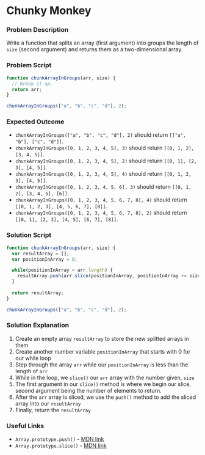 # Chunky Monkey

### Problem Description

Write a function that splits an array (first argument) into groups the length of `size` (second argument) and returns them as a two-dimensional array.

### Problem Script

```javascript
function chunkArrayInGroups(arr, size) {
  // Break it up.
  return arr;
}

chunkArrayInGroups(["a", "b", "c", "d"], 2);
```

### Expected Outcome

* `chunkArrayInGroups(["a", "b", "c", "d"], 2)` should return `[["a", "b"], ["c", "d"]]`.
* `chunkArrayInGroups([0, 1, 2, 3, 4, 5], 3)` should return `[[0, 1, 2], [3, 4, 5]]`.
* `chunkArrayInGroups([0, 1, 2, 3, 4, 5], 2)` should return `[[0, 1], [2, 3], [4, 5]]`.
* `chunkArrayInGroups([0, 1, 2, 3, 4, 5], 4)` should return `[[0, 1, 2, 3], [4, 5]]`.
* `chunkArrayInGroups([0, 1, 2, 3, 4, 5, 6], 3)` should return `[[0, 1, 2], [3, 4, 5], [6]]`.
* `chunkArrayInGroups([0, 1, 2, 3, 4, 5, 6, 7, 8], 4)` should return `[[0, 1, 2, 3], [4, 5, 6, 7], [8]]`.
* `chunkArrayInGroups([0, 1, 2, 3, 4, 5, 6, 7, 8], 2)` should return `[[0, 1], [2, 3], [4, 5], [6, 7], [8]]`.

### Solution Script

```javascript
function chunkArrayInGroups(arr, size) {
  var resultArray = [];
  var positionInArray = 0;

  while(positionInArray < arr.length) {
    resultArray.push(arr.slice(positionInArray, positionInArray += size));
  }
  
  return resultArray;  
}

chunkArrayInGroups(["a", "b", "c", "d"], 2);
```

### Solution Explanation

1. Create an empty array `resultArray` to store the new splitted arrays in them
2. Create another number variable `positionInArray` that starts with 0 for our while loop
3. Step through the array `arr` while our `positionInArray` is less than the length of `arr`
4. While in the loop, we `slice()` our `arr` array with the number given, `size`
5. The first argument in our `slice()` method is where we begin our slice, second argument being the number of elements to return.
6. After the `arr` array is sliced, we use the `push()` method to add the sliced array into our `resultArray`
7. Finally, return the `resultArray`

### Useful Links

* `Array.prototype.push()` - [MDN link](https://developer.mozilla.org/en-US/docs/Web/JavaScript/Reference/Global_Objects/Array/push?v=example)
* `Array.prototype.slice()` - [MDN link](https://developer.mozilla.org/en-US/docs/Web/JavaScript/Reference/Global_Objects/Array/slice?v=example)
